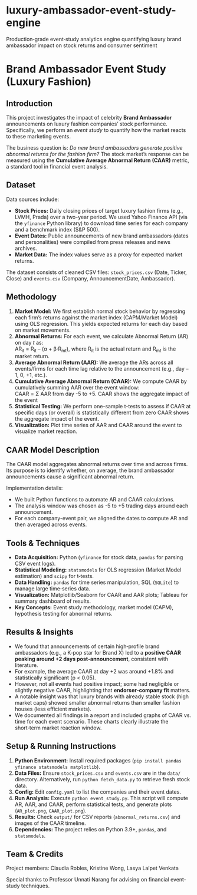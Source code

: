 # luxury-ambassador-event-study-engine
Production‑grade event‑study analytics engine quantifying luxury brand ambassador impact on stock returns and consumer sentiment

# Brand Ambassador Event Study (Luxury Fashion)

## Introduction

This project investigates the impact of celebrity **Brand Ambassador** announcements on luxury fashion companies’ stock performance. Specifically, we perform an *event study* to quantify how the market reacts to these marketing events. 

The business question is: _Do new brand ambassadors generate positive abnormal returns for the fashion firm?_ The stock market’s response can be measured using the **Cumulative Average Abnormal Return (CAAR)** metric, a standard tool in financial event analysis.

## Dataset

Data sources include:

- **Stock Prices:** Daily closing prices of target luxury fashion firms (e.g., LVMH, Prada) over a two-year period. We used Yahoo Finance API (via the `yfinance` Python library) to download time series for each company and a benchmark index (S&P 500).
- **Event Dates:** Public announcements of new brand ambassadors (dates and personalities) were compiled from press releases and news archives.
- **Market Data:** The index values serve as a proxy for expected market returns.

The dataset consists of cleaned CSV files: `stock_prices.csv` (Date, Ticker, Close) and `events.csv` (Company, AnnouncementDate, Ambassador).

## Methodology

1. **Market Model:** We first establish normal stock behavior by regressing each firm’s returns against the market index (CAPM/Market Model) using OLS regression. This yields expected returns for each day based on market movements.
2. **Abnormal Returns:** For each event, we calculate Abnormal Return (AR) on day _t_ as:  
AR<sub>it</sub> = R<sub>it</sub> – (α + β·R<sub>mt</sub>),
where R<sub>it</sub> is the actual return and R<sub>mt</sub> is the market return.
3. **Average Abnormal Return (AAR):** We average the ARs across all events/firms for each time lag relative to the announcement (e.g., day –1, 0, +1, etc.).
4. **Cumulative Average Abnormal Return (CAAR):** We compute CAAR by cumulatively summing AAR over the event window:  
CAAR = Σ AAR from day -5 to +5. CAAR shows the aggregate impact of the event
5. **Statistical Testing:** We perform one-sample t-tests to assess if CAAR at specific days (or overall) is statistically different from zero
CAAR shows the aggregate impact of the event.
6. **Visualization:** Plot time series of AAR and CAAR around the event to visualize market reaction.

## CAAR Model Description

The CAAR model aggregates abnormal returns over time and across firms. Its purpose is to identify whether, on average, the brand ambassador announcements cause a significant abnormal return. 

Implementation details:

- We built Python functions to automate AR and CAAR calculations.  
- The analysis window was chosen as -5 to +5 trading days around each announcement.  
- For each company-event pair, we aligned the dates to compute AR and then averaged across events.


## Tools & Techniques

- **Data Acquisition:** Python (`yfinance` for stock data, `pandas` for parsing CSV event logs).  
- **Statistical Modeling:** `statsmodels` for OLS regression (Market Model estimation) and `scipy` for t‑tests.  
- **Data Handling:** `pandas` for time series manipulation, SQL (`SQLite`) to manage large time‑series data.  
- **Visualization:** Matplotlib/Seaborn for CAAR and AAR plots; Tableau for summary dashboard of results.  
- **Key Concepts:** Event study methodology, market model (CAPM), hypothesis testing for abnormal returns.


## Results & Insights

- We found that announcements of certain high‑profile brand ambassadors (e.g., a K‑pop star for Brand X) led to a **positive CAAR peaking around +2 days post‑announcement**, consistent with literature.
-  For example, the average CAAR at day +2 was around +1.8% and statistically significant (p < 0.05).  
- However, not all events had positive impact; some had negligible or slightly negative CAAR, highlighting that **endorser‑company fit** matters.  
- A notable insight was that luxury brands with already stable stock (high market caps) showed smaller abnormal returns than smaller fashion houses (less efficient markets).  
- We documented all findings in a report and included graphs of CAAR vs. time for each event scenario. These charts clearly illustrate the short‑term market reaction window.

## Setup & Running Instructions

1. **Python Environment:** Install required packages (`pip install pandas yfinance statsmodels matplotlib`).  
2. **Data Files:** Ensure `stock_prices.csv` and `events.csv` are in the `data/` directory. Alternatively, run `python fetch_data.py` to retrieve fresh stock data.  
3. **Config:** Edit `config.yaml` to list the companies and their event dates.  
4. **Run Analysis:** Execute `python event_study.py`. This script will compute AR, AAR, and CAAR, perform statistical tests, and generate plots (`AR_plot.png`, `CAAR_plot.png`).  
5. **Results:** Check `output/` for CSV reports (`abnormal_returns.csv`) and images of the CAAR timeline.  
6. **Dependencies:** The project relies on Python 3.9+, `pandas`, and `statsmodels`.

## Team & Credits

Project members: Claudia Robles, Kristine Wong, Lasya Lalpet Venkata

Special thanks to Professor Unnati Narang for advising on financial event-study techniques.
